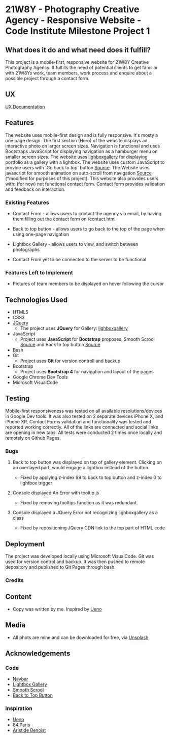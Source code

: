 # 21W8Y - Photography Creative Agency - Responsive Website - Code Institute Milestone Project 1

## What does it do and what need does it fulfill?

This project is a mobile-first, responsive website for 21W8Y Creative Photography Agency. It fulfills the need of potential clients to get familiar with 21W8Ys work, team members, work process and enquire about a possible project through a contact form.

## UX

[UX Documentation](https://www.figma.com/proto/SQ2KrW652jyEjfDJc4JcxaC6/Untitled?node-id=1%3A2&scaling=min-zoom&redirected=1)

## Features

The website uses mobile-first design and is fully responsive. It's mosty a one page design. The first section (Hero) of the website displays an interactive photo on larger screen sizes. Navigation is functional and uses Bootstraps JavaScript for displaying navigation as a hamburger menu on smaller screen sizes. The website uses [lighboxgallery](https://github.com/kawshar/lightboxgallery) for displaying portfolio as a gallery with a lightbox. The website uses custom JavaScript to provide users with 'Go back to top' button [Source](https://www.w3schools.com/howto/howto_js_scroll_to_top.asp). The Website uses javascript for smooth animation on auto-scroll from navigation [Source](https://stackoverflow.com/questions/50709873/smooth-scroll-for-link-with-anchor) (*modified for purposes of this project). This website also provides users with: (for now) not functional contact form. Contact form provides validation and feedback on interaction.                       
### Existing Features   
- Contact Form - allows users to contact the agency via email, by having them filling out the contact form on /contact.html
- Back to top button - allows users to go back to the top of the page when using one-page navigation
- Lightbox Gallery - allows users to view, and switch between photographs

- Contact From yet to be connected to the server to be functional

### Features Left to Implement
- Pictures of team members to be displayed on hover following the cursor

## Technologies Used

- HTML5
- CSS3
- [JQuery](https://jquery.com)
    - The project uses **JQuery** for Gallery: [lighboxgallery](https://github.com/kawshar/lightboxgallery)
- JavaScript 
    - Project uses **JavaScript** for **Bootstrap** proposes, Smooth Scrool [Source](https://stackoverflow.com/questions/50709873/smooth-scroll-for-link-with-anchor) and Back to top button [Source](https://www.w3schools.com/howto/howto_js_scroll_to_top.asp)
- Bash
- Git
    - Project uses **Git** for version controll and backup
- Bootstrap 
    - Project uses **Bootstrap 4** for navigation and layout of the pages
- Google Chrome Dev Tools
- Microsoft VisualCode

## Testing

Mobile-first responsiveness was tested on all available resolutions/devices in Google Dev tools. It was also tested on 2 separate devices iPhone X, and iPhone XR. Contact Forms validation and functionality was tested and reported working correctly.
All of the links are connected and social links are opening in new tabs.
All tests were conducted 2 times once locally and remotely on Github Pages.


### Bugs

1. Back to top button was displayed on top of gallery element. Clicking on an overlayed part, would engage a lightbox instead of the button.

    - Fixed by applying z-index 99 to back to top button and z-index 0 to lightbox trigger

2. Console displayed An Error with tooltip.js 
    -   Fixed by removing tooltips function as it was redundant.

3. Console displayed a JQuery Error not recognizing lighboxgallery as a class
    -   Fixed by repositioning JQuery CDN link to the top part of HTML code

## Deployment

The project was developed locally using Microsoft VisualCode. Git was used for version control and backup. It was then pushed to remote depository and published to Git Pages through bash.

### Credits

## Content
- Copy was written by me. Inspired by [Ueno](https://ueno.co) 

## Media
- All phots are mine and can be downloaded for free, via [Unsplash](https://unsplash.com/@21w8y)
   
## Acknowledgements

### Code

- [Navbar](https://getbootstrap.com/docs/4.1/examples/navbars/) 
- [Lightbox Gallery](https://github.com/kawshar/lightboxgallery) 
- [Smooth Scrool](https://stackoverflow.com/questions/50709873/smooth-scroll-for-link-with-anchor) 
- [Back to Top Button](https://www.w3schools.com/howto/howto_js_scroll_to_top.asp)

### Inspiration

- [Ueno](https://ueno.co) 
- [84.Paris](https://www.84paris.com/en) 
- [Aristide Benoist](https://www.aristidebenoist.com/)